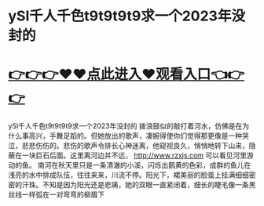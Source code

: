 # ySl千人千色t9t9t9t9求一个2023年没封的

# <a href="https://github.com/bitezs/bite/issues/1">👉👉👉♥♥点此进入♥观看入口👈👉👉</a>

ySl千人千色t9t9t9t9求一个2023年没封的
拨浪鼓似的敲打着河水，仿佛是在为什么事高兴，手舞足蹈的。但她放出的歌声，凄婉得使你们觉得那更像是一种哭泣，悲悲伤伤的。悲伤的歌声令排长心神迷离，他窥视良久，悄悄地转下山来，隐蔽在一块巨石后面。这里离河边并不远，
http://www.rzxjs.com
可以看见河里游动的鱼。
南河在秋天里只是一条清澈的小溪，闪烁出鹅黄的色彩，成群的鱼儿在浅亮的水中排成队伍，往往来来，川流不停。阳光下，裙美丽的脸蛋上挂满细细密密的汗珠。不知是因为阳光还是悲痛，她的双眼一直紧闭着，细长的睫毛像一条黑丝线一样弧在一对弯弯的柳眉下
